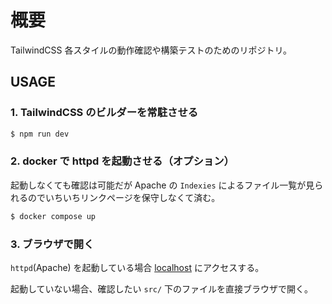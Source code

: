 # 概要

TailwindCSS 各スタイルの動作確認や構築テストのためのリポジトリ。

## USAGE

### 1. TailwindCSS のビルダーを常駐させる

```sh
$ npm run dev
```

### 2. docker で httpd を起動させる（オプション）

起動しなくても確認は可能だが Apache の `Indexies` によるファイル一覧が見られるのでいちいちリンクページを保守しなくて済む。

```sh
$ docker compose up
```

### 3. ブラウザで開く

`httpd`(Apache) を起動している場合 [localhost](http://localhost/) にアクセスする。

起動していない場合、確認したい `src/` 下のファイルを直接ブラウザで開く。

